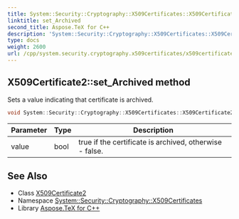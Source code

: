 ```yaml
---
title: System::Security::Cryptography::X509Certificates::X509Certificate2::set_Archived method
linktitle: set_Archived
second_title: Aspose.TeX for C++
description: 'System::Security::Cryptography::X509Certificates::X509Certificate2::set_Archived method. Sets a value indicating that certificate is archived in C++.'
type: docs
weight: 2600
url: /cpp/system.security.cryptography.x509certificates/x509certificate2/set_archived/
---
```

## X509Certificate2::set_Archived method


Sets a value indicating that certificate is archived.

```cpp
void System::Security::Cryptography::X509Certificates::X509Certificate2::set_Archived(bool value) const
```


| Parameter | Type | Description |
| --- | --- | --- |
| value | bool | true if the certificate is archived, otherwise - false. |

## See Also

* Class [X509Certificate2](../)
* Namespace [System::Security::Cryptography::X509Certificates](../../)
* Library [Aspose.TeX for C++](../../../)
